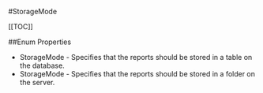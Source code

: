 #StorageMode

[[TOC]]

##Enum Properties 

* StorageMode -  Specifies that the reports should be stored in a table on the database. 
* StorageMode -  Specifies that the reports should be stored in a folder on the server. 